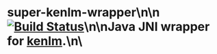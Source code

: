 # super-kenlm-wrapper\n\n[![Build Status](https://travis-ci.org/wedgwoods/super-kenlm-wrapper.svg?branch=master)](https://travis-ci.org/wedgwoods/super-kenlm-wrapper)\n\nJava JNI wrapper for [kenlm](https://github.com/kpu/kenlm).\n\
